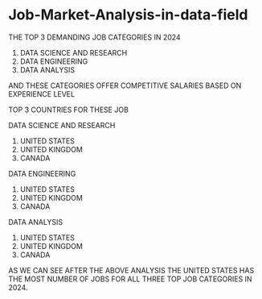 # Job-Market-Analysis-in-data-field
THE TOP 3 DEMANDING JOB CATEGORIES IN 2024

1. DATA SCIENCE AND RESEARCH
2. DATA ENGINEERING
3. DATA ANALYSIS

AND THESE CATEGORIES OFFER COMPETITIVE SALARIES BASED ON EXPERIENCE LEVEL

TOP 3 COUNTRIES FOR THESE JOB

DATA SCIENCE AND RESEARCH
1. UNITED STATES
2. UNITED KINGDOM
3. CANADA

DATA ENGINEERING
1. UNITED STATES
2. UNITED KINGDOM
3. CANADA

DATA ANALYSIS
1. UNITED STATES
2. UNITED KINGDOM
3. CANADA

AS WE CAN SEE AFTER THE ABOVE ANALYSIS THE UNITED STATES HAS THE MOST NUMBER OF JOBS FOR ALL THREE TOP JOB CATEGORIES IN 2024.
